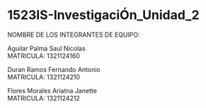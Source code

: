 # 1523IS-InvestigaciÓn_Unidad_2

NOMBRE DE LOS INTEGRANTES DE EQUIPO:

Aguilar Palma Saul Nicolas       <br>MATRICULA: 1321124160<br>

Duran Ramos Fernando Antonio     <br>MATRICULA: 1321124210<br>

Flores Morales Ariatna Janette   <br>MATRICULA: 1321124212<br>
